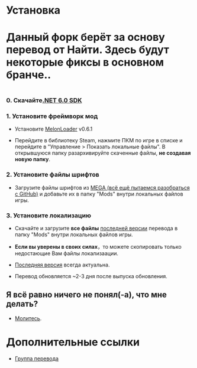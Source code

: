 # Установка[![]()](../../releases)
# Данный форк берёт за основу перевод от Найти. Здесь будут некоторые фиксы в основном бранче..

[![]()](../../releases/latest)
### 0. Скачайте[.NET 6.0 SDK](https://dotnet.microsoft.com/zh-cn/download/dotnet/thank-you/sdk-6.0.406-windows-x64-installer)
### 1. Установите фреймворк мод
   - Установите [MelonLoader](https://github.com/LavaGang/MelonLoader) v0.6.1
   
   - Перейдите в библиотеку Steam, нажмите ПКМ по игре в списке и перейдите в "Управление > Показать локальные файлы". В открывшуюся папку разархивируйте скаченные файлы, **не создавая новую папку**.
### 2. Установите файлы шрифтов
   - Загрузите файлы шрифтов из [MEGA (всё ещё пытаемся разобраться с GitHub)](https://mega.nz/folder/eeogzRLK#V2sKlXU5t1UvSEJlCRT0tA) и добавьте их в папку "Mods" внутри локальных файлов игры.
### 3. Установите локализацию
   - Скачайте и загрузите **все файлы** [последней версии](../../releases) перевода в папку "Mods" внутри локальных файлов игры.

   - **Если вы уверены в своих силах**，то можете скопировать только недостающие Вам файлы локализаации.
    
   - [Последняя версия](../../actions/workflows/dev.yml) всегда актуальна.
   
   - Перевод обновляется ~2-3 дня после выпуска обновления.
## Я всё равно ничего не понял(-а), что мне делать? 
   - [Молитесь]().
# Дополнительные ссылки
- [Группа перевода](https://vk.com/limbus_company_ru)
